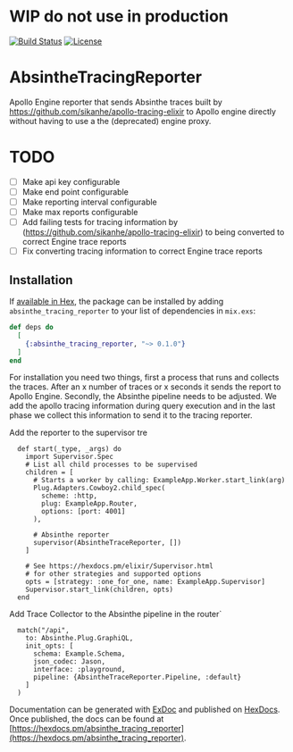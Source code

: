 # WIP do not use in production

[![Build Status](https://travis-ci.com/maartenvanvliet/absinthe_trace_reporter.svg?branch=master)](https://travis-ci.com/maartenvanvliet/absinthe_trace_reporter) [![License](https://img.shields.io/badge/License-MIT-blue.svg)](https://opensource.org/licenses/MIT)

# AbsintheTracingReporter

Apollo Engine reporter that sends Absinthe traces built by https://github.com/sikanhe/apollo-tracing-elixir to Apollo engine directly without having to use a the (deprecated) engine proxy. 

# TODO
 - [ ] Make api key configurable
 - [ ] Make end point configurable
 - [ ] Make reporting interval configurable
 - [ ] Make max reports configurable
 - [ ] Add failing tests for tracing information by (https://github.com/sikanhe/apollo-tracing-elixir) to being converted to correct Engine trace reports
 - [ ] Fix converting tracing information to correct Engine trace reports
## Installation

If [available in Hex](https://hex.pm/docs/publish), the package can be installed
by adding `absinthe_tracing_reporter` to your list of dependencies in `mix.exs`:

```elixir
def deps do
  [
    {:absinthe_tracing_reporter, "~> 0.1.0"}
  ]
end
```

For installation you need two things, first a process that runs and collects the traces. After an x number of traces or x seconds it sends the report to Apollo Engine.
Secondly, the Absinthe pipeline needs to be adjusted. We add the apollo tracing information during query execution and in the last phase we collect this information to send it to the tracing reporter.

Add the reporter to the supervisor tre
```
  def start(_type, _args) do
    import Supervisor.Spec
    # List all child processes to be supervised
    children = [
      # Starts a worker by calling: ExampleApp.Worker.start_link(arg)
      Plug.Adapters.Cowboy2.child_spec(
        scheme: :http,
        plug: ExampleApp.Router,
        options: [port: 4001]
      ),

      # Absinthe reporter
      supervisor(AbsintheTraceReporter, [])
    ]

    # See https://hexdocs.pm/elixir/Supervisor.html
    # for other strategies and supported options
    opts = [strategy: :one_for_one, name: ExampleApp.Supervisor]
    Supervisor.start_link(children, opts)
  end
```

Add Trace Collector to the Absinthe pipeline in the router`
```
  match("/api",
    to: Absinthe.Plug.GraphiQL,
    init_opts: [
      schema: Example.Schema,
      json_codec: Jason,
      interface: :playground,
      pipeline: {AbsintheTraceReporter.Pipeline, :default}
    ]
  )
```
Documentation can be generated with [ExDoc](https://github.com/elixir-lang/ex_doc)
and published on [HexDocs](https://hexdocs.pm). Once published, the docs can
be found at [https://hexdocs.pm/absinthe_tracing_reporter](https://hexdocs.pm/absinthe_tracing_reporter).

